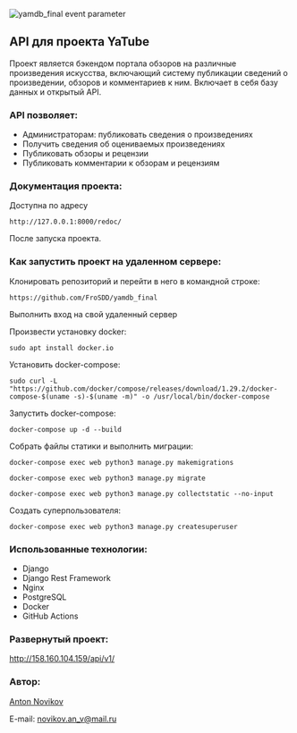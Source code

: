 ![yamdb_final event parameter](https://github.com/FroSDD/yamdb_final/actions/workflows/yamdb_workflow.yml/badge.svg?event=push)

## API для проекта YaTube

Проект является бэкендом портала обзоров на различные произведения искусства, включающий систему публикации сведений о произведении, обзоров и комментариев к ним.
Включает в себя базу данных и открытый API.

### API позволяет:
* Администраторам: публиковать сведения о произведениях
* Получить сведения об оцениваемых произведениях
* Публиковать обзоры и рецензии
* Публиковать комментарии к обзорам и рецензиям

### Документация проекта:
Доступна по адресу
```
http://127.0.0.1:8000/redoc/
```
После запуска проекта.

### Как запустить проект на удаленном сервере:
Клонировать репозиторий и перейти в него в командной строке:
```
https://github.com/FroSDD/yamdb_final
```

Выполнить вход на свой удаленный сервер

Произвести установку docker:
```
sudo apt install docker.io
```

Установить docker-compose:
```
sudo curl -L "https://github.com/docker/compose/releases/download/1.29.2/docker-compose-$(uname -s)-$(uname -m)" -o /usr/local/bin/docker-compose
```

Запустить docker-compose:
```
docker-compose up -d --build
```

Собрать файлы статики и выполнить миграции:
```
docker-compose exec web python3 manage.py makemigrations
```
```
docker-compose exec web python3 manage.py migrate
```
```
docker-compose exec web python3 manage.py collectstatic --no-input
```
Создать суперпользователя:
```
docker-compose exec web python3 manage.py createsuperuser
```

### Использованные технологии:
* Django
* Django Rest Framework
* Nginx
* PostgreSQL
* Docker
* GitHub Actions

### Развернутый проект:
http://158.160.104.159/api/v1/

### Автор: 
[Anton Novikov](https://github.com/FroSDD/)

E-mail: novikov.an_v@mail.ru
